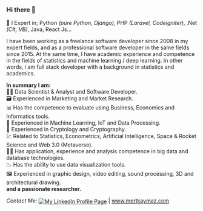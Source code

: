 <h3>Hi there 👋</h3>

🔭 I Expert in; Python <i>(pure Python, Django)</i>, PHP <i>(Laravel, Codeigniter)</i>, .Net <i>(C#, VB)</i>, Java, React Js...

I have been working as a freelance software developer since 2008 in my expert fields, and as a professional software developer in the same fields since 2015. At the same time, I have academic experience and competence in the fields of statistics and machine learning / deep learning. In other words, i am full stack developer with a background in statistics and academics.

<b>In summary I am:</b><br>
👨‍🔬 Data Scientist & Analyst and Software Developer.<br>
🗃️ Experienced in Marketing and Market Research.<br>
📊 Has the competence to evaluate using Business, Economics and Informatics tools.<br>
🤖 Experienced in Machine Learning, IoT and Data Processing.<br>
🔑 Experienced in Cryptology and Cryptography.<br>
💹 Related to Statistics, Econometrics, Artificial Intelligence, Space & Rocket Science and Web 3.0 (Metaverse).<br>
👨‍💻 Has application, experience and analysis competence in big data and database technologies.<br>
📉 Has the ability to use data visualization tools.<br>
🖼️ Experienced in graphic design, video editing, sound processing, 3D and architectural drawing.<br>
<b>and a passionate researcher.</b>

<div style="width:100%;"><i>Contact Me:   </i><a href="https://linkedin.com/in/mrttgykymz" target="_blank"><img align="center" src="https://img.shields.io/badge/Linkedin-000000?style=for-the-badge&logo=Linkedin&logoColor=white" title="My LinkedIn Profile Page"/></a> | <a href="https://www.mertkaymaz.com" target="_blank" title="My Web Page">www.mertkaymaz.com</a></div>
